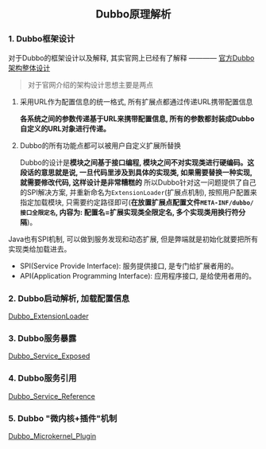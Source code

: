 ## <center>Dubbo原理解析</center>

### 1. Dubbo框架设计

对于Dubbo的框架设计以及解释, 其实官网上已经有了解释 ———— [官方Dubbo架构整体设计](http://dubbo.apache.org/zh-cn/docs/dev/design.html)

> 对于官网介绍的架构设计思想主要是两点

1. 采用URL作为配置信息的统一格式, 所有扩展点都通过传递URL携带配置信息
    
    **各系统之间的参数传递基于URL来携带配置信息, 所有的参数都封装成Dubbo自定义的URL对象进行传递。**

2. Dubbo的所有功能点都可以被用户自定义扩展所替换

    Dubbo的设计是**模块之间基于接口编程, 模块之间不对实现类进行硬编码。这段话的意思就是说, 一旦代码里涉及到具体的实现类, 如果需要替换一种实现, 就需要修改代码, 这样设计是非常糟糕的**  所以Dubbo针对这一问题提供了自己的SPI解决方案, 并重新命名为`ExtensionLoader`(扩展点机制), 按照用户配置来指定加载模块, 只需要约定路径即可(**在放置扩展点配置文件`META-INF/dubbo/接口全限定名`, 内容为: 配置名=扩展实现类全限定名, 多个实现类用换行符分隔**)。 

Java也有SPI机制, 可以做到服务发现和动态扩展, 但是弊端就是初始化就要把所有实现类给加载进去。

- SPI(Service Provide Interface): 服务提供接口, 是专门给扩展者用的。
- API(Application Programming Interface): 应用程序接口, 是给使用者用的。

### 2. Dubbo启动解析, 加载配置信息

[Dubbo_ExtensionLoader](/distributed/RPC/Dubbo/dubbo_extensionLoader.md)

### 3. Dubbo服务暴露

[Dubbo_Service_Exposed](/distributed/RPC/Dubbo/dubbo_service_exposed.md)

### 4. Dubbo服务引用

[Dubbo_Service_Reference](/distributed/RPC/Dubbo/dubbo_service_reference.md)

### 5. Dubbo "微内核+插件"机制

[Dubbo_Microkernel_Plugin](/distributed/RPC/Dubbo/dubbo_microkernel_plugin.md)

